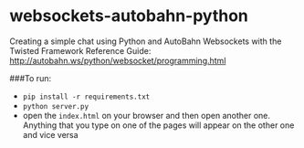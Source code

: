 # websockets-autobahn-python
Creating a simple chat using Python and AutoBahn Websockets with the Twisted Framework
Reference Guide: http://autobahn.ws/python/websocket/programming.html

###To run:
* ```pip install -r requirements.txt```
* ```python server.py```
* open the ```index.html``` on your browser and then open another one. Anything that you type on one of the pages will appear on the other one and vice versa

